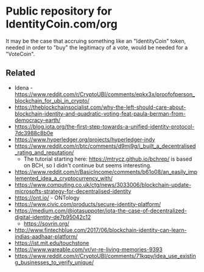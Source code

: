# Public repository for IdentityCoin.com/org

It may be the case that accruing something like an "IdentityCoin" token, needed in order to "buy" the legitimacy of a vote, would be needed for a "VoteCoin". 

## Related  
 - Idena - https://www.reddit.com/r/CryptoUBI/comments/epkx3x/proofofperson_blockchain_for_ubi_in_crypto/  
 - https://theblockchainsocialist.com/why-the-left-should-care-about-blockchain-identity-and-quadratic-voting-feat-paula-berman-from-democracy-earth/  
 - https://blog.iota.org/the-first-step-towards-a-unified-identity-protocol-7dc3988c8b0e  
 - https://www.hyperledger.org/projects/hyperledger-indy  
 - https://www.reddit.com/r/btc/comments/d9mj9g/i_built_a_decentralised_rating_and_reputation/  
   - The tutorial starting here: https://mtrycz.github.io/bchrep/ is based on BCH, so I didn't continue but seems interesting.   
 - https://www.reddit.com/r/BasicIncome/comments/b61o08/an_easily_implemented_idea_a_cryptocurrency_with/  
 - https://www.computing.co.uk/ctg/news/3033006/blockchain-update-microsofts-strategy-for-decentralised-identity  
 - https://ont.io/ - ONTology  
 - https://www.civic.com/products/secure-identity-platform/  
 - https://medium.com/@iotasuppoter/iota-the-case-of-decentralized-digital-identity-de7b95042c12  
   - https://sovrin.org/  
 - http://www.fintechblue.com/2017/06/blockchain-identity-can-learn-indias-aadhaar-platform/  
 - https://ist.mit.edu/touchstone  
 - https://www.wareable.com/vr/vr-re-living-memories-9393  
 - https://www.reddit.com/r/CryptoUBI/comments/71kqpy/idea_use_existing_businesses_to_verify_unique/   
 
